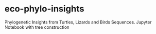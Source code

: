 # eco-phylo-insights
Phylogenetic Insights from Turtles, Lizards and Birds Sequences. Jupyter Notebook with tree construction
